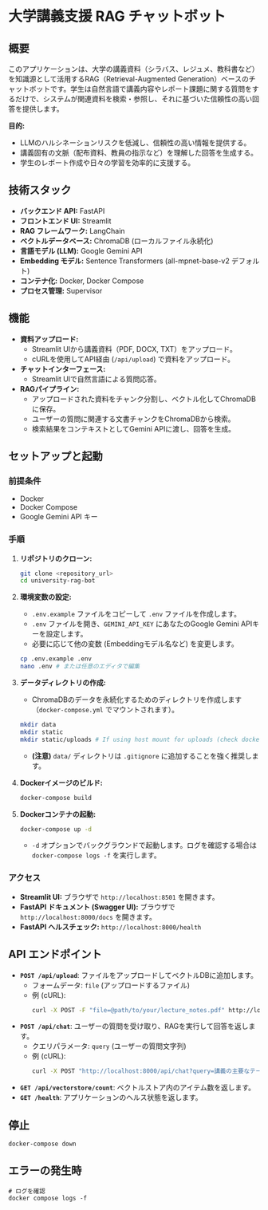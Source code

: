 # 大学講義支援 RAG チャットボット

## 概要

このアプリケーションは、大学の講義資料（シラバス、レジュメ、教科書など）を知識源として活用するRAG（Retrieval-Augmented Generation）ベースのチャットボットです。学生は自然言語で講義内容やレポート課題に関する質問をするだけで、システムが関連資料を検索・参照し、それに基づいた信頼性の高い回答を提供します。

**目的:**

*   LLMのハルシネーションリスクを低減し、信頼性の高い情報を提供する。
*   講義固有の文脈（配布資料、教員の指示など）を理解した回答を生成する。
*   学生のレポート作成や日々の学習を効率的に支援する。

## 技術スタック

*   **バックエンド API:** FastAPI
*   **フロントエンド UI:** Streamlit
*   **RAG フレームワーク:** LangChain
*   **ベクトルデータベース:** ChromaDB (ローカルファイル永続化)
*   **言語モデル (LLM):** Google Gemini API
*   **Embedding モデル:** Sentence Transformers (all-mpnet-base-v2 デフォルト)
*   **コンテナ化:** Docker, Docker Compose
*   **プロセス管理:** Supervisor

## 機能

*   **資料アップロード:**
    *   Streamlit UIから講義資料（PDF, DOCX, TXT）をアップロード。
    *   cURLを使用してAPI経由 (`/api/upload`) で資料をアップロード。
*   **チャットインターフェース:**
    *   Streamlit UIで自然言語による質問応答。
*   **RAGパイプライン:**
    *   アップロードされた資料をチャンク分割し、ベクトル化してChromaDBに保存。
    *   ユーザーの質問に関連する文書チャンクをChromaDBから検索。
    *   検索結果をコンテキストとしてGemini APIに渡し、回答を生成。

## セットアップと起動

### 前提条件

*   Docker
*   Docker Compose
*   Google Gemini API キー

### 手順

1.  **リポジトリのクローン:**
    ```bash
    git clone <repository_url>
    cd university-rag-bot
    ```

2.  **環境変数の設定:**
    *   `.env.example` ファイルをコピーして `.env` ファイルを作成します。
    *   `.env` ファイルを開き、`GEMINI_API_KEY` にあなたのGoogle Gemini APIキーを設定します。
    *   必要に応じて他の変数 (Embeddingモデル名など) を変更します。
    ```bash
    cp .env.example .env
    nano .env # または任意のエディタで編集
    ```

3.  **データディレクトリの作成:**
    *   ChromaDBのデータを永続化するためのディレクトリを作成します（`docker-compose.yml` でマウントされます）。
    ```bash
    mkdir data
    mkdir static
    mkdir static/uploads # If using host mount for uploads (check docker-compose.yml)
    ```
    *   **(注意)** `data/` ディレクトリは `.gitignore` に追加することを強く推奨します。

4.  **Dockerイメージのビルド:**
    ```bash
    docker-compose build
    ```

5.  **Dockerコンテナの起動:**
    ```bash
    docker-compose up -d
    ```
    *   `-d` オプションでバックグラウンドで起動します。ログを確認する場合は `docker-compose logs -f` を実行します。

### アクセス

*   **Streamlit UI:** ブラウザで `http://localhost:8501` を開きます。
*   **FastAPI ドキュメント (Swagger UI):** ブラウザで `http://localhost:8000/docs` を開きます。
*   **FastAPI ヘルスチェック:** `http://localhost:8000/health`

## API エンドポイント

*   **`POST /api/upload`**: ファイルをアップロードしてベクトルDBに追加します。
    *   フォームデータ: `file` (アップロードするファイル)
    *   例 (cURL):
        ```bash
        curl -X POST -F "file=@path/to/your/lecture_notes.pdf" http://localhost:8000/api/upload
        ```
*   **`POST /api/chat`**: ユーザーの質問を受け取り、RAGを実行して回答を返します。
    *   クエリパラメータ: `query` (ユーザーの質問文字列)
    *   例 (cURL):
        ```bash
        curl -X POST "http://localhost:8000/api/chat?query=講義の主要なテーマは何ですか？"
        ```
*   **`GET /api/vectorstore/count`**: ベクトルストア内のアイテム数を返します。
*   **`GET /health`**: アプリケーションのヘルス状態を返します。

## 停止

```bash
docker-compose down
```

## エラーの発生時
```
# ログを確認
docker compose logs -f
```